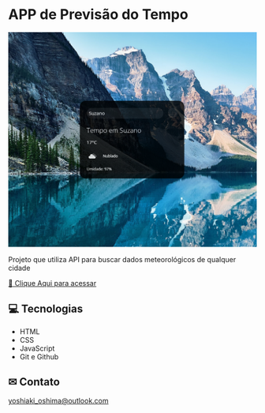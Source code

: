 # APP de Previsão do Tempo

![preview](./.github/preview.png)

Projeto que utiliza API para buscar dados meteorológicos de qualquer cidade

[ 🔗 Clique Aqui para acessar](https://rafaeloshima.github.io/Previsao-do-Tempo/)

## 💻 Tecnologias

- HTML
- CSS
- JavaScript
- Git e Github

## ✉ Contato

yoshiaki_oshima@outlook.com
